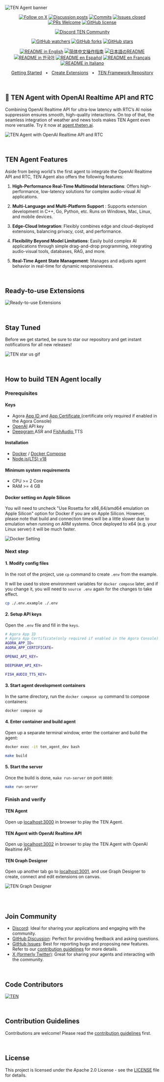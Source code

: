 ![TEN Agent banner](https://github.com/TEN-framework/docs/blob/main/assets/jpg/banner.jpg?raw=true)

<div align="center">

[![Follow on X](https://img.shields.io/twitter/follow/TenFramework?logo=X&color=%20%23f5f5f5)](https://twitter.com/intent/follow?screen_name=TenFramework)
[![Discussion posts](https://img.shields.io/github/discussions/TEN-framework/ten-agent?labelColor=%20%23FDB062&color=%20%23f79009)](https://github.com/TEN-framework/ten-agent/discussions/)
[![Commits](https://img.shields.io/github/commit-activity/m/TEN-framework/ten-agent?labelColor=%20%237d89b0&color=%20%235d6b98)](https://github.com/TEN-framework/ten-agent/graphs/commit-activity)
[![Issues closed](https://img.shields.io/github/issues-search?query=repo%3ATEN-framework%2Ften-agent%20is%3Aclosed&label=issues%20closed&labelColor=green&color=green)](https://github.com/TEN-framework/ten-agent/issues)
[![PRs Welcome](https://img.shields.io/badge/PRs-welcome-brightgreen.svg?style=flat-square)](https://github.com/TEN-framework/ten-agent/pulls)
[![GitHub license](https://img.shields.io/badge/License-Apache_2.0-blue.svg?labelColor=%20%23155EEF&color=%20%23528bff)](https://github.com/TEN-framework/ten-agent/blob/main/LICENSE)

[![Discord TEN Community](https://dcbadge.vercel.app/api/server/VnPftUzAMJ)](https://discord.gg/VnPftUzAMJ)

[![GitHub watchers](https://img.shields.io/github/watchers/TEN-framework/ten-agent?style=social&label=Watch)](https://GitHub.com/TEN-framework/ten-agent/watchers/?WT.mc_id=academic-105485-koreyst)
[![GitHub forks](https://img.shields.io/github/forks/TEN-framework/ten-agent?style=social&label=Fork)](https://GitHub.com/TEN-framework/ten-agent/network/?WT.mc_id=academic-105485-koreyst)
[![GitHub stars](https://img.shields.io/github/stars/TEN-framework/ten-agent?style=social&label=Star)](https://GitHub.com/TEN-framework/ten-agent/stargazers/?WT.mc_id=academic-105485-koreyst)

<a href="https://github.com/TEN-framework/ten-agent/blob/main/README.md"><img alt="README in English" src="https://img.shields.io/badge/English-lightgrey"></a>
<a href="https://github.com/ten-framework/ten-agent/blob/main/docs/readmes/README-CN.md"><img alt="简体中文操作指南" src="https://img.shields.io/badge/简体中文-lightgrey"></a>
<a href="https://github.com/ten-framework/ten-agent/blob/main/docs/readmes/README-JP.md"><img alt="日本語のREADME" src="https://img.shields.io/badge/日本語-lightgrey"></a>
<a href="https://github.com/ten-framework/ten-agent/blob/main/docs/readmes/README-KR.md"><img alt="README in 한국어" src="https://img.shields.io/badge/한국어-lightgrey"></a>
<a href="https://github.com/ten-framework/ten-agent/blob/main/docs/readmes/README-ES.md"><img alt="README en Español" src="https://img.shields.io/badge/Español-lightgrey"></a>
<a href="https://github.com/ten-framework/ten-agent/blob/main/docs/readmes/README-FR.md"><img alt="README en Français" src="https://img.shields.io/badge/Français-lightgrey"></a>
<a href="https://github.com/ten-framework/ten-agent/blob/main/docs/readmes/README-IT.md"><img alt="README in Italiano" src="https://img.shields.io/badge/Italiano-lightgrey"></a>

[Getting Started](https://doc.theten.ai/ten-agent/getting_started)
<span>&nbsp;&nbsp;•&nbsp;&nbsp;</span>
[Create Extensions](https://doc.theten.ai/ten-agent/create_a_hello_world_extension)
<span>&nbsp;&nbsp;•&nbsp;&nbsp;</span>
[TEN Framework Repository](https://github.com/TEN-framework/ten_framework)

</div>

<br>
<h2>🎉 TEN Agent with OpenAI Realtime API and RTC</h2>

Combining OpenAI Realtime API for ultra-low latency with RTC’s AI noise suppression ensures smooth, high-quality interactions. On top of that, the seamless integration of weather and news tools makes TEN Agent even more versatile. Try it now at [agent.theten.ai](https://agent.theten.ai).

![TEN Agent with OpenAI Realtime API and RTC](https://github.com/TEN-framework/docs/blob/main/assets/gif/weather-and-news.gif?raw=true)

<br>
<h2>TEN Agent Features</h2>

Aside from being world's the first agent to integrate the OpenAI Realtime API and RTC, TEN Agent also offers the following features:

1. **High-Performance Real-Time Multimodal Interactions**:
Offers high-performance, low-latency solutions for complex audio-visual AI applications.

2. **Multi-Language and Multi-Platform Support** :
Supports extension development in C++, Go, Python, etc. Runs on Windows, Mac, Linux, and mobile devices.

3. **Edge-Cloud Integration**:
Flexibly combines edge and cloud-deployed extensions, balancing privacy, cost, and performance.

4. **Flexibility Beyond Model Limitations**:
Easily build complex AI applications through simple drag-and-drop programming, integrating audio-visual tools, databases, RAG, and more.

5. **Real-Time Agent State Management**:
Manages and adjusts agent behavior in real-time for dynamic responsiveness.

<br>
<h2>Ready-to-use Extensions</h2>

![Ready-to-use Extensions](https://github.com/TEN-framework/docs/blob/main/assets/jpg/extensions.jpg?raw=true)

<br>
<h2>Stay Tuned</h2>

Before we get started, be sure to star our repository and get instant notifications for all new releases!

![TEN star us gif](https://github.com/TEN-framework/docs/blob/main/assets/gif/star_us_2.gif?raw=true)

<!-- <br>
<h2>TEN Agent</h2>

[TEN Agent](https://agent.theten.ai)

TEN Agent is a multimodal agent powered by [ TEN ](https://theten.ai), demonstrating its capabilities in speech, vision, and reasoning through  RAG from local documentation.

And, if you choose to use OpenAI Realtime API, then the Vision and RAG won't be available.


[![Showcase TEN multimodal agent](https://github.com/TEN-framework/docs/blob/main/assets/gif/features.gif?raw=true)](https://agent.theten.ai)
<br> -->

<br>
<h2>How to build TEN Agent locally

### Prerequisites

#### Keys
- Agora [ App ID ](https://docs.agora.io/en/video-calling/get-started/manage-agora-account?platform=web#create-an-agora-project) and [ App Certificate ](https://docs.agora.io/en/video-calling/get-started/manage-agora-account?platform=web#create-an-agora-project)(certificate only required if enabled in the Agora Console)
- [OpenAI](https://openai.com/index/openai-api/) API key
- [ Deepgram ](https://deepgram.com/) ASR and [ FishAudio ](fish.audio) TTS
<!-- - Azure [SST(ASR)](https://azure.microsoft.com/en-us/products/ai-services/speech-to-text) and [TTS](https://azure.microsoft.com/en-us/products/ai-services/text-to-speech) API keys -->

#### Installation
  - [Docker](https://www.docker.com/) / [Docker Compose](https://docs.docker.com/compose/)
  - [Node.js(LTS) v18](https://nodejs.org/en)

#### Minimum system requirements
  - CPU >= 2 Core
  - RAM >= 4 GB

#### Docker setting on Apple Silicon

You will need to uncheck "Use Rosetta for x86_64/amd64 emulation on Apple Silicon" option for Docker if you are on Apple Silicon. However, please note that build and connection times will be a little slower due to emulation when running on ARM systems. Once deployed to x64 (e.g. your Linux server) it will be much faster.


![Docker Setting](https://github.com/TEN-framework/docs/blob/main/assets/gif/docker_setting.gif?raw=true)

### Next step

#### 1. Modify config files
In the root of the project, use `cp` command to create `.env` from the example.

It will be used to store environment variables for `docker compose` later, and if you change it, you will need to `source .env` again for the changes to take effect.
```bash
cp ./.env.example ./.env
```

#### 2. Setup API keys
Open the `.env` file and fill in the `keys`.
```bash
# Agora App ID 
# Agora App Certificate(only required if enabled in the Agora Console)
AGORA_APP_ID=
AGORA_APP_CERTIFICATE=

OPENAI_API_KEY=

DEEPGRAM_API_KEY=

FISH_AUDIO_TTS_KEY=
```

#### 3. Start agent development containers
In the same directory, run the `docker compose up` command to compose containers:
```bash
docker compose up
```

#### 4. Enter container and build agent
Open up a separate terminal window, enter the container and build the agent:
```bash
docker exec -it ten_agent_dev bash

make build
```

#### 5. Start the server
Once the build is done, `make run-server` on port `8080`:
```bash
make run-server
```

### Finish and verify

#### TEN Agent
Open up [localhost:3000]( http://localhost:3000 ) in browser to play the TEN Agent.

#### TEN Agent with OpenAI Realtime API
Open up [localhost:3002]( http://localhost:3002 ) in browser to play the TEN Agent with OpenAI Realtime API.

#### TEN Graph Designer

Open up another tab go to [localhost:3001]( http://localhost:3001 ), and use Graph Designer to create, connect and edit extensions on canvas.

![TEN Graph Designer](https://github.com/TEN-framework/docs/blob/main/assets/gif/hello_world_python.gif?raw=true)

<!-- <br>
<h2>TEN Agent Comparison</h2>

<div align="center">

| **Features**                             | **TEN Agent** | **Pipecat** | **LiveKit:KITT** | **Vapi.ai** | **DailyBots** | **Play.ai** |
|:----------------------------------------:|:-------:|:--------:|:-------------:|:----------------:|:----------------:|:----------------:|
| **Vision**                               |   ✅    |    ❌    |      ❌       |     ❌     |     ❌      |     ❌       |
| **Rich TTS Support for different languages** |   ✅    |    ❌    |      ❌       |     ❌      |     ❌      |     ❌      |
| **Go support for extension**              |   ✅    |    ❌    |      ❌       |     ❌     |      ❌     |     ❌      |
| **C++ support for extension**             |   ✅    |    ❌    |      ❌       |     ❌     |      ❌     |     ❌      |
| **RAG support**                          |   ✅    |    ❌    |      ❌       |     ❌     |      ❌     |     ❌      |
| **Workflow builder for extension**        |   ✅    |    ❌    |      ❌       |     ✅      |     ❌     |     ❌      |
| **Rich LLM Support**                      |   ✅    |    ✅    |      ✅       |     ✅     |     ✅     |    ✅      |
| **Python support for extension**          |   ✅    |    ✅    |      ✅       |     ✅     |     ✅      |     ✅     |
| **Open source**                          |   ✅    |    ✅    |      ✅       |     ❌     |     ❌      |     ❌      |

</div> -->

<br>


<br>
<h2>Join Community</h2>

- [Discord](https://discord.gg/VnPftUzAMJ): Ideal for sharing your applications and engaging with the community.
- [GitHub Discussion](https://github.com/TEN-framework/ten-agent/discussions): Perfect for providing feedback and asking questions.
- [GitHub Issues](https://github.com/TEN-framework/ten-agent/issues): Best for reporting bugs and proposing new features. Refer to our [contribution guidelines](./docs/code-of-conduct/contributing.md) for more details.
- [X (formerly Twitter)](https://img.shields.io/twitter/follow/TenFramework?logo=X&color=%20%23f5f5f5): Great for sharing your agents and interacting with the community.


 <br>
 <h2>Code Contributors</h2>

[![TEN](https://contrib.rocks/image?repo=TEN-framework/ten-agent)](https://github.com/TEN-framework/ten-agent/graphs/contributors)

<br>
<h2>Contribution Guidelines</h2>

Contributions are welcome! Please read the [contribution guidelines](./docs/code-of-conduct/contributing.md) first.

<br>
<h2>License</h2>

This project is licensed under the Apache 2.0 License - see the [LICENSE](LICENSE) file for details.
